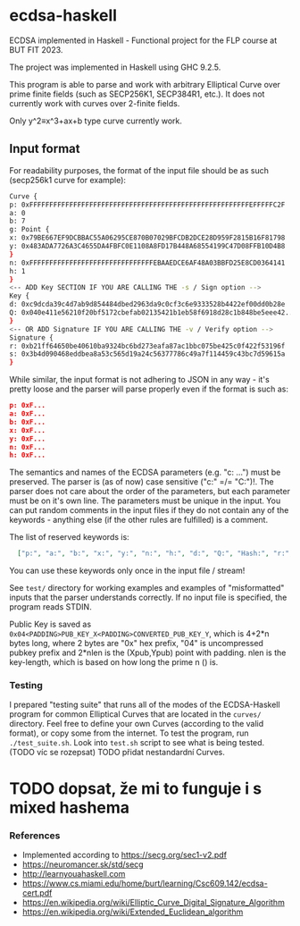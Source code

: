 # ecdsa-haskell

ECDSA implemented in Haskell - Functional project for the FLP course at BUT FIT 2023.

The project was implemented in Haskell using GHC 9.2.5.

This program is able to parse and work with arbitrary Elliptical Curve over prime finite fields (such as SECP256K1, SECP384R1, etc.).
It does not currently work with curves over 2-finite fields.

Only y^2≡x^3+ax+b type curve currently work.

## Input format

For readability purposes, the format of the input file should be as such (secp256k1 curve for example):

```bash
Curve {
p: 0xFFFFFFFFFFFFFFFFFFFFFFFFFFFFFFFFFFFFFFFFFFFFFFFFFFFFFFFEFFFFFC2F
a: 0
b: 7
g: Point {
x: 0x79BE667EF9DCBBAC55A06295CE870B07029BFCDB2DCE28D959F2815B16F81798
y: 0x483ADA7726A3C4655DA4FBFC0E1108A8FD17B448A68554199C47D08FFB10D4B8
}
n: 0xFFFFFFFFFFFFFFFFFFFFFFFFFFFFFFFEBAAEDCE6AF48A03BBFD25E8CD0364141
h: 1
}
<-- ADD Key SECTION IF YOU ARE CALLING THE -s / Sign option -->
Key {
d: 0xc9dcda39c4d7ab9d854484dbed2963da9c0cf3c6e9333528b4422ef00dd0b28e
Q: 0x040e411e56210f20bf5172cbefab02135421b1eb58f6918d28c1b848be5eee42...
}
<-- OR ADD Signature IF YOU ARE CALLING THE -v / Verify option -->
Signature {
r: 0xb21ff64650be40610ba9324bc6bd273eafa87ac1bbc075be425c0f422f53196f
s: 0x3b4d090468eddbea8a53c565d19a24c56377786c49a7f114459c43bc7d59615a
}
```

While similar, the input format is not adhering to JSON in any way - it's pretty loose and the parser will parse properly even if the format is such as:

```json
p: 0xF...
a: 0xF...
b: 0xF...
x: 0xF...
y: 0xF...
n: 0xF...
h: 0xF...
```

The semantics and names of the ECDSA parameters (e.g. "c: ...") must be preserved. The parser is (as of now) case sensitive ("c:" =/= "C:")!. The parser does not care about the order of the parameters, but each parameter must be on it's own line. The parameters must be unique in the input. You can put random comments in the input files if they do not contain any of the keywords - anything else (if the other rules are fulfilled) is a comment.

The list of reserved keywords is:

```json
  ["p:", "a:", "b:", "x:", "y:", "n:", "h:", "d:", "Q:", "Hash:", "r:", "s:"]
```

You can use these keywords only once in the input file / stream!

See `test/` directory for working examples and examples of "misformatted" inputs that the parser understands correctly. If no input file is specified, the program reads STDIN.

Public Key is saved as `0x04<PADDING>PUB_KEY_X<PADDING>CONVERTED_PUB_KEY_Y`, which is 4+2\*n bytes long, where 2 bytes are "0x" hex prefix, "04" is uncompressed pubkey prefix and 2*nlen is the (Xpub,Ypub) point with padding. nlen is the key-length, which is based on how long the prime n () is.

### Testing

I prepared "testing suite" that runs all of the modes of the ECDSA-Haskell program for common Elliptical Curves that are located in the `curves/` directory.
Feel free to define your own Curves (according to the valid format), or copy some from the internet. To test the program, run `./test_suite.sh`. Look into `test.sh` script to see what is being tested. (TODO víc se rozepsat) TODO přidat nestandardní Curves.

# TODO dopsat, že mi to funguje i s mixed hashema

### References

* Implemented according to <https://secg.org/sec1-v2.pdf>
* <https://neuromancer.sk/std/secg>
* <http://learnyouahaskell.com>
* <https://www.cs.miami.edu/home/burt/learning/Csc609.142/ecdsa-cert.pdf>
* <https://en.wikipedia.org/wiki/Elliptic_Curve_Digital_Signature_Algorithm>
* <https://en.wikipedia.org/wiki/Extended_Euclidean_algorithm>